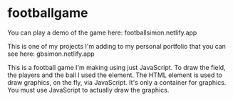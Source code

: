 # footballgame
You can play a demo of the game here: footballsimon.netlify.app

This is one of my projects I'm adding to my personal portfolio that you can see here: gbsimon.netlify.app

This is a football game I'm making using just JavaScript. To draw the field, the players and the ball I used the <canvas> element.
The HTML <canvas> element is used to draw graphics, on the fly, via JavaScript. It's only a container for graphics. 
You must use JavaScript to actually draw the graphics.
